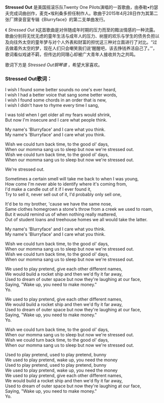 

**Stressed Out** 是美国摇滚乐队Twenty One
Pilots演唱的一首歌曲，由泰勒•约瑟夫完成词曲创作，麦克•埃利桑多担任制作人。歌曲于2015年4月28日作为其第二张厂牌录音室专辑《Blurryface》的第二支单曲发行。

《 _Stressed Out_
》这首歌曲是对伴随成年时期的压力而至的黯淡情感的一种流露。歌曲分别将无忧无虑的童年生活与成年人的压力、树屋的欢乐与学生的债务负担以及向往外太空的童年梦与对个人外表和财富的担忧这三种对立面进行了对比。“过去做着外太空的梦，现在人们只会嘲笑我们说‘醒醒吧，该去挣钱养活自己了。’”，歌词看似戏谑不羁，但传达的同理心却被广大青年人接收并为之共鸣。

歌词下方是 _Stressed Out钢琴谱_ ，希望大家喜欢。

### Stressed Out歌词：

I wish I found some better sounds no one's ever heard,  
I wish I had a better voice that sang some better words,  
I wish I found some chords in an order that is new,  
I wish I didn't have to rhyme every time I sang,

I was told when I get older all my fears would shrink,  
But now I'm insecure and I care what people think.

My name's 'Blurryface' and I care what you think.  
My name's 'Blurryface' and I care what you think.

Wish we could turn back time, to the good ol' days,  
When our momma sang us to sleep but now we're stressed out.  
Wish we could turn back time, to the good ol' days,  
When our momma sang us to sleep but now we're stressed out.

We're stressed out.

Sometimes a certain smell will take me back to when I was young,  
How come I'm never able to identify where it's coming from,  
I'd make a candle out of it if I ever found it,  
Try to sell it, never sell out of it, I'd probably only sell one,

It'd be to my brother, 'cause we have the same nose,  
Same clothes homegrown a stone's throw from a creek we used to roam,  
But it would remind us of when nothing really mattered,  
Out of student loans and treehouse homes we all would take the latter.

My name's 'Blurryface' and I care what you think.  
My name's 'Blurryface' and I care what you think.

Wish we could turn back time, to the good ol' days,  
When our momma sang us to sleep but now we're stressed out.  
Wish we could turn back time, to the good ol' days,  
When our momma sang us to sleep but now we're stressed out.

We used to play pretend, give each other different names,  
We would build a rocket ship and then we'd fly it far away,  
Used to dream of outer space but now they're laughing at our face,  
Saying, "Wake up, you need to make money."  
Yo.

We used to play pretend, give each other different names,  
We would build a rocket ship and then we'd fly it far away,  
Used to dream of outer space but now they're laughing at our face,  
Saying, "Wake up, you need to make money."  
Yo.

Wish we could turn back time, to the good ol' days,  
When our momma sang us to sleep but now we're stressed out.  
Wish we could turn back time, to the good ol' days,  
When our momma sang us to sleep but now we're stressed out.

Used to play pretend, used to play pretend, bunny  
We used to play pretend, wake up, you need the money  
Used to play pretend, used to play pretend, bunny  
We used to play pretend, wake up, you need the money  
We used to play pretend, give each other different names,  
We would build a rocket ship and then we'd fly it far away,  
Used to dream of outer space but now they're laughing at our face,  
Saying, "Wake up, you need to make money."  
Yo.

